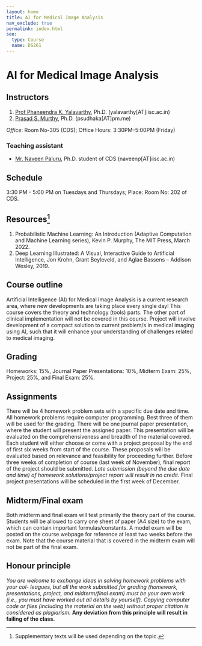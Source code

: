 ```yaml
---
layout: home
title: AI for Medical Image Analysis
nav_exclude: true
permalink: index.html
seo:
  type: Course
  name: DS261
---
```


# AI for Medical Image Analysis

## Instructors
1. [Prof Phaneendra K. Yalavarthy](http://cds.iisc.ac.in/faculty/yalavarthy/), Ph.D. (yalavarthy[AT]iisc.ac.in) 
2. [Prasad S. Murthy](https://psudhaka.github.io), Ph.D. (psudhaka[AT]pm.me)

_Office_: Room No-305 (CDS); Office Hours: 3:30PM–5:00PM (Friday)

### Teaching assistant
* [Mr. Naveen Paluru](https://sites.google.com/view/naveenpaluru/home), Ph.D. student of CDS (naveenp[AT]iisc.ac.in)

## Schedule

3:30 PM - 5:00 PM on Tuesdays and Thursdays; Place: Room No: 202 of CDS.

## Resources[^1]

1. Probabilistic Machine Learning: An Introduction (Adaptive Computation and Machine Learning series), Kevin P. Murphy, The MIT Press, March 2022.
2. Deep Learning Illustrated: A Visual, Interactive Guide to Artificial Intelligence, Jon Krohn, Grant Beyleveld, and Aglae Bassens – Addison Wesley, 2019.

## Course outline

Artificial Intelligence (AI) for Medical Image Analysis is a current research area, where new developments are taking place every single day! This course covers the theory and technology (tools) parts. The other part of clinical implementation will not be covered in this course. Project will involve development of a compact solution to current problem/s in medical imaging using AI, such that it will enhance your understanding of challenges related to medical imaging.

## Grading

Homeworks: 15%, Journal Paper Presentations: 10%, Midterm Exam: 25%, Project: 25%, and Final Exam: 25%.

## Assignments

There will be 4 homework problem sets with a specific due date and time. All homework problems require computer programming. Best three of them will be used for the grading. There will be one journal paper presentation, where the student will present the assigned paper. This presentation will be evaluated on the comprehensiveness and breadth of the material covered.
Each student will either choose or come with a project proposal by the end of first six weeks from start of the course. These proposals will be evaluated based on relevance and feasibility for proceeding further. Before three weeks of completion of course (last week of November), final report of the project should be submitted. _Late submission (beyond the due date and time) of homework solutions/project report will result in no credit_. Final project presentations will be scheduled in the first week of December.

## Midterm/Final exam

Both midterm and final exam will test primarily the theory part of the course. Students will be allowed to carry one sheet of paper (A4 size) to the exam, which can contain important formulas/constants. A model exam will be posted on the course webpage for reference at least two weeks before the exam.  Note that the course material that is covered in the midterm exam will not be part of the final exam.

## Honour principle

_You are welcome to exchange ideas in solving homework problems with your col-
leagues, but all the work submitted for grading (homework, presentations, project, and midterm/final
exam) must be your own work (i.e., you must have worked out all details by yourself). Copying computer
code or files (including the material on the web) without proper citation is considered as plagiarism._ **Any
deviation from this principle will result in failing of the class.**

[^1]: Supplementary texts will be used depending on the topic.
